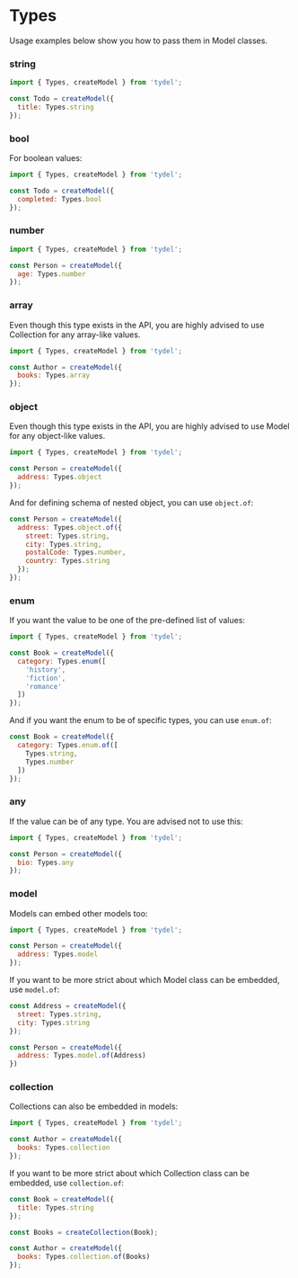 # Types

Usage examples below show you how to pass them in Model classes.

### string

```js
import { Types, createModel } from 'tydel';

const Todo = createModel({
  title: Types.string
});
```

### bool

For boolean values:

```js
import { Types, createModel } from 'tydel';

const Todo = createModel({
  completed: Types.bool
});
```

### number

```js
import { Types, createModel } from 'tydel';

const Person = createModel({
  age: Types.number
});
```

### array

Even though this type exists in the API, you are highly advised to use Collection for any array-like values.

```js
import { Types, createModel } from 'tydel';

const Author = createModel({
  books: Types.array
});
```

### object

Even though this type exists in the API, you are highly advised to use Model for any object-like values.

```js
import { Types, createModel } from 'tydel';

const Person = createModel({
  address: Types.object
});
```

And for defining schema of nested object, you can use `object.of`:

```js
const Person = createModel({
  address: Types.object.of({
    street: Types.string,
    city: Types.string,
    postalCode: Types.number,
    country: Types.string
  });
});
```

### enum

If you want the value to be one of the pre-defined list of values:

```js
import { Types, createModel } from 'tydel';

const Book = createModel({
  category: Types.enum([
    'history',
    'fiction',
    'romance'
  ])
});
```

And if you want the enum to be of specific types, you can use `enum.of`:

```js
const Book = createModel({
  category: Types.enum.of([
    Types.string,
    Types.number
  ])
});
```

### any

If the value can be of any type. You are advised not to use this:

```js
import { Types, createModel } from 'tydel';

const Person = createModel({
  bio: Types.any
});
```

### model

Models can embed other models too:

```js
import { Types, createModel } from 'tydel';

const Person = createModel({
  address: Types.model
});
```

If you want to be more strict about which Model class can be embedded, use `model.of`:

```js
const Address = createModel({
  street: Types.string,
  city: Types.string
});

const Person = createModel({
  address: Types.model.of(Address)
})
```

### collection

Collections can also be embedded in models:

```js
import { Types, createModel } from 'tydel';

const Author = createModel({
  books: Types.collection
});
```

If you want to be more strict about which Collection class can be embedded, use `collection.of`:

```js
const Book = createModel({
  title: Types.string
});

const Books = createCollection(Book);

const Author = createModel({
  books: Types.collection.of(Books)
});
```
